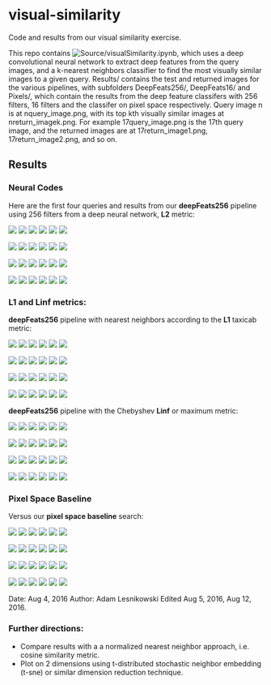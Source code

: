 # visual-similarity

Code and results from our visual similarity exercise.

This repo contains ![Source/visualSimilarity.ipynb](Source/visualSimilarity.ipynb), which uses a deep convolutional neural network to extract deep features from the query images, and a k-nearest neighbors classifier to find the most visually similar images to a given query.
Results/ contains the test and returned images for the various pipelines, with subfolders DeepFeats256/, DeepFeats16/ and Pixels/, which contain the results from the deep feature classifers with 256 filters, 16 filters and the classifer on pixel space respectively. Query image n is at nquery_image.png, with its top kth visually similar images at nreturn_imagek.png. For example 17query_image.png is the 17th query image, and the returned images are at 17return_image1.png, 17return_image2.png, and so on. 

## Results

### Neural Codes

Here are the first four queries and results from our **deepFeats256** pipeline using 256 filters from a deep neural network, **L2** metric:

![](Results/DeepFeats256/0query_image.png)
![](Results/DeepFeats256/0return_image1.png)
![](Results/DeepFeats256/0return_image2.png)
![](Results/DeepFeats256/0return_image3.png)
![](Results/DeepFeats256/0return_image4.png)
![](Results/DeepFeats256/0return_image5.png)

![](Results/DeepFeats256/1query_image.png)
![](Results/DeepFeats256/1return_image1.png)
![](Results/DeepFeats256/1return_image2.png)
![](Results/DeepFeats256/1return_image3.png)
![](Results/DeepFeats256/1return_image4.png)
![](Results/DeepFeats256/1return_image5.png)

![](Results/DeepFeats256/2query_image.png)
![](Results/DeepFeats256/2return_image1.png)
![](Results/DeepFeats256/2return_image2.png)
![](Results/DeepFeats256/2return_image3.png)
![](Results/DeepFeats256/2return_image4.png)
![](Results/DeepFeats256/2return_image5.png)

![](Results/DeepFeats256/3query_image.png)
![](Results/DeepFeats256/3return_image1.png)
![](Results/DeepFeats256/3return_image2.png)
![](Results/DeepFeats256/3return_image3.png)
![](Results/DeepFeats256/3return_image4.png)
![](Results/DeepFeats256/3return_image5.png)

### **L1** and **Linf** metrics:
**deepFeats256** pipeline with nearest neighbors according to the **L1** taxicab metric:

![](Results/DeepFeats256L1/0query_image.png)
![](Results/DeepFeats256L1/0return_image1.png)
![](Results/DeepFeats256L1/0return_image2.png)
![](Results/DeepFeats256L1/0return_image3.png)
![](Results/DeepFeats256L1/0return_image4.png)
![](Results/DeepFeats256L1/0return_image5.png)

![](Results/DeepFeats256L1/1query_image.png)
![](Results/DeepFeats256L1/1return_image1.png)
![](Results/DeepFeats256L1/1return_image2.png)
![](Results/DeepFeats256L1/1return_image3.png)
![](Results/DeepFeats256L1/1return_image4.png)
![](Results/DeepFeats256L1/1return_image5.png)

![](Results/DeepFeats256L1/2query_image.png)
![](Results/DeepFeats256L1/2return_image1.png)
![](Results/DeepFeats256L1/2return_image2.png)
![](Results/DeepFeats256L1/2return_image3.png)
![](Results/DeepFeats256L1/2return_image4.png)
![](Results/DeepFeats256L1/2return_image5.png)

![](Results/DeepFeats256L1/3query_image.png)
![](Results/DeepFeats256L1/3return_image1.png)
![](Results/DeepFeats256L1/3return_image2.png)
![](Results/DeepFeats256L1/3return_image3.png)
![](Results/DeepFeats256L1/3return_image4.png)
![](Results/DeepFeats256L1/3return_image5.png)

**deepFeats256** pipeline with the Chebyshev **Linf** or maximum metric:

![](Results/DeepFeats256LInf/0query_image.png)
![](Results/DeepFeats256LInf/0return_image1.png)
![](Results/DeepFeats256LInf/0return_image2.png)
![](Results/DeepFeats256LInf/0return_image3.png)
![](Results/DeepFeats256LInf/0return_image4.png)
![](Results/DeepFeats256LInf/0return_image5.png)

![](Results/DeepFeats256LInf/1query_image.png)
![](Results/DeepFeats256LInf/1return_image1.png)
![](Results/DeepFeats256LInf/1return_image2.png)
![](Results/DeepFeats256LInf/1return_image3.png)
![](Results/DeepFeats256LInf/1return_image4.png)
![](Results/DeepFeats256LInf/1return_image5.png)

![](Results/DeepFeats256LInf/2query_image.png)
![](Results/DeepFeats256LInf/2return_image1.png)
![](Results/DeepFeats256LInf/2return_image2.png)
![](Results/DeepFeats256LInf/2return_image3.png)
![](Results/DeepFeats256LInf/2return_image4.png)
![](Results/DeepFeats256LInf/2return_image5.png)

![](Results/DeepFeats256LInf/3query_image.png)
![](Results/DeepFeats256LInf/3return_image1.png)
![](Results/DeepFeats256LInf/3return_image2.png)
![](Results/DeepFeats256LInf/3return_image3.png)
![](Results/DeepFeats256LInf/3return_image4.png)
![](Results/DeepFeats256LInf/3return_image5.png)


### Pixel Space Baseline
Versus our **pixel space baseline** search:

![](Results/Pixels/0query_image.png)
![](Results/Pixels/0return_image1.png)
![](Results/Pixels/0return_image2.png)
![](Results/Pixels/0return_image3.png)
![](Results/Pixels/0return_image4.png)
![](Results/Pixels/0return_image5.png)

![](Results/Pixels/1query_image.png)
![](Results/Pixels/1return_image1.png)
![](Results/Pixels/1return_image2.png)
![](Results/Pixels/1return_image3.png)
![](Results/Pixels/1return_image4.png)
![](Results/Pixels/1return_image5.png)

![](Results/Pixels/2query_image.png)
![](Results/Pixels/2return_image1.png)
![](Results/Pixels/2return_image2.png)
![](Results/Pixels/2return_image3.png)
![](Results/Pixels/2return_image4.png)
![](Results/Pixels/2return_image5.png)

![](Results/Pixels/3query_image.png)
![](Results/Pixels/3return_image1.png)
![](Results/Pixels/3return_image2.png)
![](Results/Pixels/3return_image3.png)
![](Results/Pixels/3return_image4.png)
![](Results/Pixels/3return_image5.png)


Date: Aug 4, 2016
Author: Adam Lesnikowski
Edited Aug 5, 2016, Aug 12, 2016.

### Further directions:

* Compare results with a a normalized nearest neighbor approach, i.e. cosine similarity metric.
* Plot on 2 dimensions using t-distributed stochastic neighbor embedding (t-sne) or similar dimension reduction technique. 


